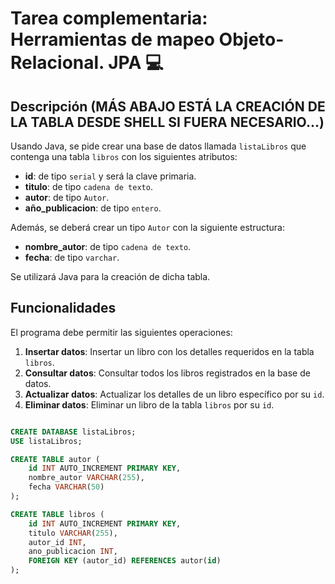 # Tarea complementaria: Herramientas de mapeo Objeto-Relacional. JPA 💻


## Descripción (MÁS ABAJO ESTÁ LA CREACIÓN DE LA TABLA DESDE SHELL SI FUERA NECESARIO...)

Usando Java, se pide crear una base de datos llamada `listaLibros` que contenga una tabla `libros` con los siguientes atributos:

- **id**: de tipo `serial` y será la clave primaria.
- **titulo**: de tipo `cadena de texto`.
- **autor**: de tipo `Autor`.
- **año_publicacion**: de tipo `entero`.

Además, se deberá crear un tipo `Autor` con la siguiente estructura:

- **nombre_autor**: de tipo `cadena de texto`.
- **fecha**: de tipo `varchar`.

Se utilizará Java para la creación de dicha tabla.

## Funcionalidades

El programa debe permitir las siguientes operaciones:

1. **Insertar datos**: Insertar un libro con los detalles requeridos en la tabla `libros`.
2. **Consultar datos**: Consultar todos los libros registrados en la base de datos.
3. **Actualizar datos**: Actualizar los detalles de un libro específico por su `id`.
4. **Eliminar datos**: Eliminar un libro de la tabla `libros` por su `id`.


```sql

CREATE DATABASE listaLibros;
USE listaLibros;

CREATE TABLE autor (
    id INT AUTO_INCREMENT PRIMARY KEY,
    nombre_autor VARCHAR(255),
    fecha VARCHAR(50)
);

CREATE TABLE libros (
    id INT AUTO_INCREMENT PRIMARY KEY,
    titulo VARCHAR(255),
    autor_id INT,
    ano_publicacion INT,
    FOREIGN KEY (autor_id) REFERENCES autor(id)
);
```


